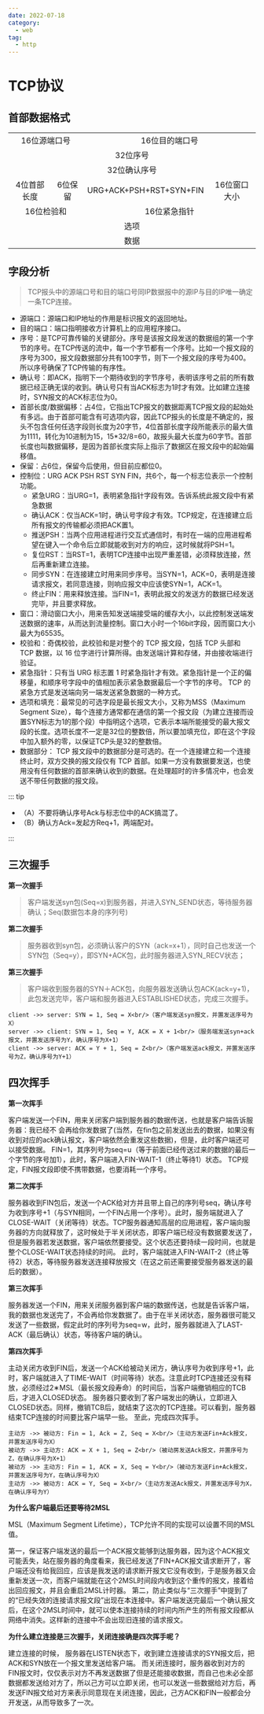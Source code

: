 ```yaml
---
date: 2022-07-18
category:
  - web
tag:
  - http
---
```


# TCP协议

## 首部数据格式

<table style="text-align: center;">
  <tr>
    <td colspan="2">16位源端口号</td>
    <td colspan="2">16位目的端口号</td>
  </tr>
  <tr>
    <td colspan="4">32位序号</td>
  </tr>
  <tr>
    <td colspan="4">32位确认序号</td>
  </tr>
  <tr>
    <td>4位首部长度</td>
    <td>6位保留</td>
    <td>URG+ACK+PSH+RST+SYN+FIN</td>
    <td>16位窗口大小</td>
  </tr>
  <tr>
    <td colspan="2">16位检验和</td>
    <td colspan="2">16位紧急指针</td>
  </tr>
  <tr>
    <td colspan="4">选项</td>
  </tr>
  <tr>
    <td colspan="4">数据</td>
  </tr>
</table>

## 字段分析

> TCP报头中的源端口号和目的端口号同IP数据报中的源IP与目的IP唯一确定一条TCP连接。

*   源端口：源端口和IP地址的作用是标识报文的返回地址。
*   目的端口：端口指明接收方计算机上的应用程序接口。
*   序号：是TCP可靠传输的关键部分。序号是该报文段发送的数据组的第一个字节的序号。在TCP传送的流中，每一个字节都有一个序号。比如一个报文段的序号为300，报文段数据部分共有100字节，则下一个报文段的序号为400。所以序号确保了TCP传输的有序性。
*   确认号：即ACK，指明下一个期待收到的字节序号，表明该序号之前的所有数据已经正确无误的收到。确认号只有当ACK标志为1时才有效。比如建立连接时，SYN报文的ACK标志位为0。
*   首部长度/数据偏移：占4位，它指出TCP报文的数据距离TCP报文段的起始处有多远。由于首部可能含有可选项内容，因此TCP报头的长度是不确定的，报头不包含任何任选字段则长度为20字节，4位首部长度字段所能表示的最大值为1111，转化为10进制为15，15\*32/8=60，故报头最大长度为60字节。首部长度也叫数据偏移，是因为首部长度实际上指示了数据区在报文段中的起始偏移值。
*   保留：占6位，保留今后使用，但目前应都位0。
*   控制位：URG ACK PSH RST SYN FIN，共6个，每一个标志位表示一个控制功能。
    *   紧急URG：当URG=1，表明紧急指针字段有效。告诉系统此报文段中有紧急数据
    *   确认ACK：仅当ACK=1时，确认号字段才有效。TCP规定，在连接建立后所有报文的传输都必须把ACK置1。
    *   推送PSH：当两个应用进程进行交互式通信时，有时在一端的应用进程希望在键入一个命令后立即就能收到对方的响应，这时候就将PSH=1。
    *   复位RST：当RST=1，表明TCP连接中出现严重差错，必须释放连接，然后再重新建立连接。
    *   同步SYN：在连接建立时用来同步序号。当SYN=1，ACK=0，表明是连接请求报文，若同意连接，则响应报文中应该使SYN=1，ACK=1。
    *   终止FIN：用来释放连接。当FIN=1，表明此报文的发送方的数据已经发送完毕，并且要求释放。
*   窗口：滑动窗口大小，用来告知发送端接受端的缓存大小，以此控制发送端发送数据的速率，从而达到流量控制。窗口大小时一个16bit字段，因而窗口大小最大为65535。
*   校验和：奇偶校验，此校验和是对整个的 TCP 报文段，包括 TCP 头部和 TCP 数据，以 16 位字进行计算所得。由发送端计算和存储，并由接收端进行验证。
*   紧急指针：只有当 URG 标志置 1 时紧急指针才有效。紧急指针是一个正的偏移量，和顺序号字段中的值相加表示紧急数据最后一个字节的序号。 TCP 的紧急方式是发送端向另一端发送紧急数据的一种方式。
*   选项和填充：最常见的可选字段是最长报文大小，又称为MSS（Maximum Segment Size），每个连接方通常都在通信的第一个报文段（为建立连接而设置SYN标志为1的那个段）中指明这个选项，它表示本端所能接受的最大报文段的长度。选项长度不一定是32位的整数倍，所以要加填充位，即在这个字段中加入额外的零，以保证TCP头是32的整数倍。
*   数据部分： TCP 报文段中的数据部分是可选的。在一个连接建立和一个连接终止时，双方交换的报文段仅有 TCP 首部。如果一方没有数据要发送，也使用没有任何数据的首部来确认收到的数据。在处理超时的许多情况中，也会发送不带任何数据的报文段。

::: tip

* （A）不要将确认序号Ack与标志位中的ACK搞混了。
* （B）确认方Ack=发起方Req+1，两端配对。

:::

## 三次握手

**第一次握手**

> 客户端发送syn包(Seq=x)到服务器，并进入SYN_SEND状态，等待服务器确认；Seq(数据包本身的序列号)

**第二次握手**

> 服务器收到syn包，必须确认客户的SYN（ack=x+1），同时自己也发送一个SYN包（Seq=y），即SYN+ACK包，此时服务器进入SYN_RECV状态；

**第三次握手**

> 客户端收到服务器的SYN＋ACK包，向服务器发送确认包ACK(ack=y+1)，此包发送完毕，客户端和服务器进入ESTABLISHED状态，完成三次握手。

```sequence
client ->> server: SYN = 1, Seq = X<br/>（客户端发送syn报文，并置发送序号为X）
server ->> client: SYN = 1, Seq = Y, ACK = X + 1<br/>（服务端发送syn+ack报文，并置发送序号为Y，确认序号为X+1）
client ->> server: ACK = Y + 1, Seq = Z<br/>（客户端发送ack报文，并置发送序号为Z，确认序号为Y+1）
```

## 四次挥手

**第一次挥手**

客户端发送一个FIN，用来关闭客户端到服务器的数据传送，也就是客户端告诉服务器：我已经不 会再给你发数据了(当然，在fin包之前发送出去的数据，如果没有收到对应的ack确认报文，客户端依然会重发这些数据)，但是，此时客户端还可 以接受数据。
FIN=1，其序列号为seq=u（等于前面已经传送过来的数据的最后一个字节的序号加1），此时，客户端进入FIN-WAIT-1（终止等待1）状态。 TCP规定，FIN报文段即使不携带数据，也要消耗一个序号。

**第二次挥手**

服务器收到FIN包后，发送一个ACK给对方并且带上自己的序列号seq，确认序号为收到序号+1（与SYN相同，一个FIN占用一个序号）。此时，服务端就进入了CLOSE-WAIT（关闭等待）状态。TCP服务器通知高层的应用进程，客户端向服务器的方向就释放了，这时候处于半关闭状态，即客户端已经没有数据要发送了，但是服务器若发送数据，客户端依然要接受。这个状态还要持续一段时间，也就是整个CLOSE-WAIT状态持续的时间。
此时，客户端就进入FIN-WAIT-2（终止等待2）状态，等待服务器发送连接释放报文（在这之前还需要接受服务器发送的最后的数据）。

**第三次挥手**

服务器发送一个FIN，用来关闭服务器到客户端的数据传送，也就是告诉客户端，我的数据也发送完了，不会再给你发数据了。由于在半关闭状态，服务器很可能又发送了一些数据，假定此时的序列号为seq=w，此时，服务器就进入了LAST-ACK（最后确认）状态，等待客户端的确认。

**第四次挥手**

主动关闭方收到FIN后，发送一个ACK给被动关闭方，确认序号为收到序号+1，此时，客户端就进入了TIME-WAIT（时间等待）状态。注意此时TCP连接还没有释放，必须经过2∗MSL（最长报文段寿命）的时间后，当客户端撤销相应的TCB后，才进入CLOSED状态。
服务器只要收到了客户端发出的确认，立即进入CLOSED状态。同样，撤销TCB后，就结束了这次的TCP连接。可以看到，服务器结束TCP连接的时间要比客户端早一些。
至此，完成四次挥手。

```sequence
主动方 ->> 被动方: Fin = 1, Ack = Z, Seq = X<br/>（主动方发送Fin+Ack报文，并置发送序号为X）
被动方 ->> 主动方: ACK = X + 1, Seq = Z<br/>（被动房发送Ack报文，并置序号为Z，在确认序号为X+1）
被动方 ->> 主动方: Fin = 1, ACK = X, Seq = Y<br/>（被动方发送Fin+Ack报文，并置发送序号为Y，在确认序号为X）
主动方 ->> 被动方: ACK = Y, Seq = X<br/>（主动方发送Ack报文，并置发送序号为X，在确认序号为Y）
```

**为什么客户端最后还要等待2MSL**

MSL（Maximum Segment Lifetime），TCP允许不同的实现可以设置不同的MSL值。

第一，保证客户端发送的最后一个ACK报文能够到达服务器，因为这个ACK报文可能丢失，站在服务器的角度看来，我已经发送了FIN+ACK报文请求断开了，客户端还没有给我回应，应该是我发送的请求断开报文它没有收到，于是服务器又会重新发送一次，而客户端就能在这个2MSL时间段内收到这个重传的报文，接着给出回应报文，并且会重启2MSL计时器。
第二，防止类似与“三次握手”中提到了的“已经失效的连接请求报文段”出现在本连接中。客户端发送完最后一个确认报文后，在这个2MSL时间中，就可以使本连接持续的时间内所产生的所有报文段都从网络中消失。这样新的连接中不会出现旧连接的请求报文。

**为什么建立连接是三次握手，关闭连接确是四次挥手呢？**

建立连接的时候， 服务器在LISTEN状态下，收到建立连接请求的SYN报文后，把ACK和SYN放在一个报文里发送给客户端。
而关闭连接时，服务器收到对方的FIN报文时，仅仅表示对方不再发送数据了但是还能接收数据，而自己也未必全部数据都发送给对方了，所以己方可以立即关闭，也可以发送一些数据给对方后，再发送FIN报文给对方来表示同意现在关闭连接，因此，己方ACK和FIN一般都会分开发送，从而导致多了一次。


